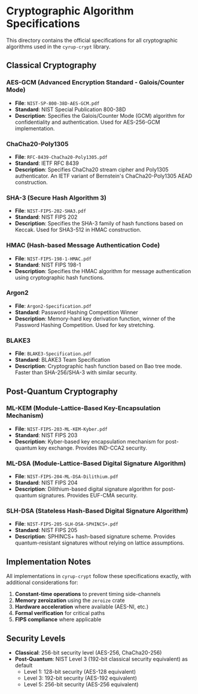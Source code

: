 # Cryptographic Algorithm Specifications

This directory contains the official specifications for all cryptographic algorithms used in the `cyrup-crypt` library.

## Classical Cryptography

### AES-GCM (Advanced Encryption Standard - Galois/Counter Mode)
- **File**: `NIST-SP-800-38D-AES-GCM.pdf`
- **Standard**: NIST Special Publication 800-38D
- **Description**: Specifies the Galois/Counter Mode (GCM) algorithm for confidentiality and authentication. Used for AES-256-GCM implementation.

### ChaCha20-Poly1305
- **File**: `RFC-8439-ChaCha20-Poly1305.pdf`
- **Standard**: IETF RFC 8439
- **Description**: Specifies ChaCha20 stream cipher and Poly1305 authenticator. An IETF variant of Bernstein's ChaCha20-Poly1305 AEAD construction.

### SHA-3 (Secure Hash Algorithm 3)
- **File**: `NIST-FIPS-202-SHA3.pdf`
- **Standard**: NIST FIPS 202
- **Description**: Specifies the SHA-3 family of hash functions based on Keccak. Used for SHA3-512 in HMAC construction.

### HMAC (Hash-based Message Authentication Code)
- **File**: `NIST-FIPS-198-1-HMAC.pdf`
- **Standard**: NIST FIPS 198-1
- **Description**: Specifies the HMAC algorithm for message authentication using cryptographic hash functions.

### Argon2
- **File**: `Argon2-Specification.pdf`
- **Standard**: Password Hashing Competition Winner
- **Description**: Memory-hard key derivation function, winner of the Password Hashing Competition. Used for key stretching.

### BLAKE3
- **File**: `BLAKE3-Specification.pdf`
- **Standard**: BLAKE3 Team Specification
- **Description**: Cryptographic hash function based on Bao tree mode. Faster than SHA-256/SHA-3 with similar security.

## Post-Quantum Cryptography

### ML-KEM (Module-Lattice-Based Key-Encapsulation Mechanism)
- **File**: `NIST-FIPS-203-ML-KEM-Kyber.pdf`
- **Standard**: NIST FIPS 203
- **Description**: Kyber-based key encapsulation mechanism for post-quantum key exchange. Provides IND-CCA2 security.

### ML-DSA (Module-Lattice-Based Digital Signature Algorithm)
- **File**: `NIST-FIPS-204-ML-DSA-Dilithium.pdf`
- **Standard**: NIST FIPS 204
- **Description**: Dilithium-based digital signature algorithm for post-quantum signatures. Provides EUF-CMA security.

### SLH-DSA (Stateless Hash-Based Digital Signature Algorithm)
- **File**: `NIST-FIPS-205-SLH-DSA-SPHINCS+.pdf`
- **Standard**: NIST FIPS 205
- **Description**: SPHINCS+ hash-based signature scheme. Provides quantum-resistant signatures without relying on lattice assumptions.

## Implementation Notes

All implementations in `cyrup-crypt` follow these specifications exactly, with additional considerations for:

1. **Constant-time operations** to prevent timing side-channels
2. **Memory zeroization** using the `zeroize` crate
3. **Hardware acceleration** where available (AES-NI, etc.)
4. **Formal verification** for critical paths
5. **FIPS compliance** where applicable

## Security Levels

- **Classical**: 256-bit security level (AES-256, ChaCha20-256)
- **Post-Quantum**: NIST Level 3 (192-bit classical security equivalent) as default
  - Level 1: 128-bit security (AES-128 equivalent)
  - Level 3: 192-bit security (AES-192 equivalent)
  - Level 5: 256-bit security (AES-256 equivalent)